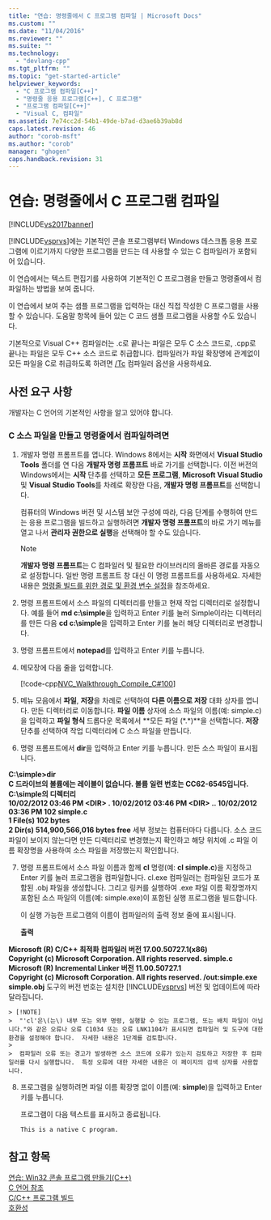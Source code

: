 ```yaml
---
title: "연습: 명령줄에서 C 프로그램 컴파일 | Microsoft Docs"
ms.custom: ""
ms.date: "11/04/2016"
ms.reviewer: ""
ms.suite: ""
ms.technology: 
  - "devlang-cpp"
ms.tgt_pltfrm: ""
ms.topic: "get-started-article"
helpviewer_keywords: 
  - "C 프로그램 컴파일[C++]"
  - "명령줄 응용 프로그램[C++], C 프로그램"
  - "프로그램 컴파일[C++]"
  - "Visual C, 컴파일"
ms.assetid: 7e74cc2d-54b1-49de-b7ad-d3ae6b39ab8d
caps.latest.revision: 46
author: "corob-msft"
ms.author: "corob"
manager: "ghogen"
caps.handback.revision: 31
---
```

# 연습: 명령줄에서 C 프로그램 컴파일
[!INCLUDE[vs2017banner](../assembler/inline/includes/vs2017banner.md)]

[!INCLUDE[vsprvs](../assembler/masm/includes/vsprvs_md.md)]에는 기본적인 콘솔 프로그램부터 Windows 데스크톱 응용 프로그램에 이르기까지 다양한 프로그램을 만드는 데 사용할 수 있는 C 컴파일러가 포함되어 있습니다.  
  
 이 연습에서는 텍스트 편집기를 사용하여 기본적인 C 프로그램을 만들고 명령줄에서 컴파일하는 방법을 보여 줍니다.  
  
 이 연습에서 보여 주는 샘플 프로그램을 입력하는 대신 직접 작성한 C 프로그램을 사용할 수 있습니다.  도움말 항목에 들어 있는 C 코드 샘플 프로그램을 사용할 수도 있습니다.  
  
 기본적으로 Visual C\+\+ 컴파일러는 .c로 끝나는 파일은 모두 C 소스 코드로, .cpp로 끝나는 파일은 모두 C\+\+ 소스 코드로 취급합니다.  컴파일러가 파일 확장명에 관계없이 모든 파일을 C로 취급하도록 하려면 [\/Tc](../build/reference/tc-tp-tc-tp-specify-source-file-type.md) 컴파일러 옵션을 사용하세요.  
  
## 사전 요구 사항  
 개발자는 C 언어의 기본적인 사항을 알고 있어야 합니다.  
  
### C 소스 파일을 만들고 명령줄에서 컴파일하려면  
  
1.  개발자 명령 프롬프트를 엽니다.  Windows 8에서는 **시작** 화면에서 **Visual Studio Tools** 폴더를 연 다음 **개발자 명령 프롬프트** 바로 가기를 선택합니다.  이전 버전의 Windows에서는 **시작** 단추를 선택하고 **모든 프로그램**, **Microsoft Visual Studio** 및 **Visual Studio Tools**를 차례로 확장한 다음, **개발자 명령 프롬프트**를 선택합니다.  
  
     컴퓨터의 Windows 버전 및 시스템 보안 구성에 따라, 다음 단계를 수행하여 만드는 응용 프로그램을 빌드하고 실행하려면 **개발자 명령 프롬프트**의 바로 가기 메뉴를 열고 나서 **관리자 권한으로 실행**을 선택해야 할 수도 있습니다.  
  
    > [!NOTE]
    >  **개발자 명령 프롬프트**는 C 컴파일러 및 필요한 라이브러리의 올바른 경로를 자동으로 설정합니다.  일반 명령 프롬프트 창 대신 이 명령 프롬프트를 사용하세요.  자세한 내용은 [명령줄 빌드를 위한 경로 및 환경 변수 설정](../build/setting-the-path-and-environment-variables-for-command-line-builds.md)을 참조하세요.  
  
2.  명령 프롬프트에서 소스 파일의 디렉터리를 만들고 현재 작업 디렉터리로 설정합니다.  예를 들어 **md c:\\simple**을 입력하고 Enter 키를 눌러 Simple이라는 디렉터리를 만든 다음 **cd c:\\simple**을 입력하고 Enter 키를 눌러 해당 디렉터리로 변경합니다.  
  
3.  명령 프롬프트에서 **notepad**를 입력하고 Enter 키를 누릅니다.  
  
4.  메모장에 다음 줄을 입력합니다.  
  
     [!code-cpp[NVC_Walkthrough_Compile_C#100](../build/codesnippet/CPP/walkthrough-compile-a-c-program-on-the-command-line_1.c)]  
  
5.  메뉴 모음에서 **파일**, **저장**을 차례로 선택하여 **다른 이름으로 저장** 대화 상자를 엽니다.  만든 디렉터리로 이동합니다.  **파일 이름** 상자에 소스 파일의 이름\(예: simple.c\)을 입력하고 **파일 형식** 드롭다운 목록에서 **모든 파일 \(\*.\*\)**을 선택합니다.  **저장** 단추를 선택하여 작업 디렉터리에 C 소스 파일을 만듭니다.  
  
6.  명령 프롬프트에서 **dir**을 입력하고 Enter 키를 누릅니다.  만든 소스 파일이 표시됩니다.  
  
  **C:\\simple\>dir**  
 **C 드라이브의 볼륨에는 레이블이 없습니다.  볼륨 일련 번호는 CC62\-6545입니다.**  
 **C:\\simple의 디렉터리**  
**10\/02\/2012  03:46 PM    \<DIR\>          .  10\/02\/2012  03:46 PM    \<DIR\>          ..  10\/02\/2012  03:36 PM               102 simple.c**  
 **1 File\(s\)            102 bytes**  
 **2 Dir\(s\)  514,900,566,016 bytes free**      세부 정보는 컴퓨터마다 다릅니다.  소스 코드 파일이 보이지 않는다면 만든 디렉터리로 변경했는지 확인하고 해당 위치에 .c 파일 이름 확장명을 사용하여 소스 파일을 저장했는지 확인합니다.  
  
7.  명령 프롬프트에서 소스 파일 이름과 함께 **cl** 명령\(예: **cl simple.c**\)을 지정하고 Enter 키를 눌러 프로그램을 컴파일합니다.  cl.exe 컴파일러는 컴파일된 코드가 포함된 .obj 파일을 생성합니다. 그리고 링커를 실행하여 .exe 파일 이름 확장명까지 포함된 소스 파일의 이름\(예: simple.exe\)이 포함된 실행 프로그램을 빌드합니다.  
  
     이 실행 가능한 프로그램의 이름이 컴파일러의 출력 정보 줄에 표시됩니다.  
  
     **출력**  
  
  **Microsoft \(R\) C\/C\+\+ 최적화 컴파일러 버전 17.00.50727.1\(x86\)**  
**Copyright \(c\) Microsoft Corporation.  All rights reserved.  simple.c**  
**Microsoft \(R\) Incremental Linker 버전 11.00.50727.1**  
**Copyright \(c\) Microsoft Corporation.  All rights reserved.  \/out:simple.exe**  
**simple.obj**      도구의 버전 번호는 설치한 [!INCLUDE[vsprvs](../assembler/masm/includes/vsprvs_md.md)] 버전 및 업데이트에 따라 달라집니다.  
  
    > [!NOTE]
    >  "'cl'은\(는\) 내부 또는 외부 명령, 실행할 수 있는 프로그램, 또는 배치 파일이 아닙니다."와 같은 오류나 오류 C1034 또는 오류 LNK1104가 표시되면 컴파일러 및 도구에 대한 환경을 설정해야 합니다.  자세한 내용은 1단계를 검토합니다.  
    >   
    >  컴파일러 오류 또는 경고가 발생하면 소스 코드에 오류가 있는지 검토하고 저장한 후 컴파일러를 다시 실행합니다.  특정 오류에 대한 자세한 내용은 이 페이지의 검색 상자를 사용합니다.  
  
8.  프로그램을 실행하려면 파일 이름 확장명 없이 이름\(예: **simple**\)을 입력하고 Enter 키를 누릅니다.  
  
     프로그램이 다음 텍스트를 표시하고 종료됩니다.  
  
     `This is a native C program.`  
  
## 참고 항목  
 [연습: Win32 콘솔 프로그램 만들기\(C\+\+\)](../windows/walkthrough-creating-a-standard-cpp-program-cpp.md)   
 [C 언어 참조](../c-language/c-language-reference.md)   
 [C\/C\+\+ 프로그램 빌드](../build/building-c-cpp-programs.md)   
 [호환성](../c-runtime-library/compatibility.md)